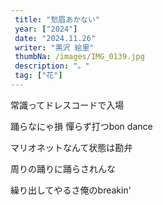```yaml
---
 title: "愁眉あかない" 
 year: ["2024"] 
 date: "2024.11.26" 
 writer: "黒沢 絵里" 
 thumbNa: /images/IMG_0139.jpg 
 description: "。" 
 tag: ["花"] 
---
```



常識ってドレスコードで入場

踊らなにゃ損 憚らず打つbon dance

マリオネットなんて状態は勘弁

周りの踊りに踊らされんな

繰り出してやるさ俺のbreakin'

<!--

「いま」が「いざ」である。

そうらしい。知らんけどそうらしい。だれか偉い人が言ってた。

って思い出して頭痛と起きた朝、きりん。キリン。

キリンを見ようと思った。アミメキリン。サバンナでの闘争心と緊張感を失ったあの動物園のキリン。


動物園まで幸い徒歩で向


  
![Alt text](/images/0241114_023039989_iOS.jpg) 
![Alt text](/images/IMG_9.jpg) 
![Alt text](/images/IMG_9.jpg) 
![Alt text](/images/IMG_9.jpg) 

  
-->